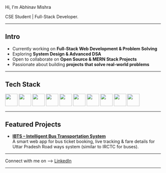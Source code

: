 Hi, I'm Abhinav Mishra   
   
CSE Student | Full-Stack Developer.         
       
        
---           
              
## Intro       
-  Currently working on **Full-Stack Web Development & Problem Solving**    
-  Exploring **System Design & Advanced DSA**  
-  Open to collaborate on **Open Source & MERN Stack Projects**    
-  Passionate about building **projects that solve real-world problems**     
  
--- 

## Tech Stack  
<p align="left">
  <img src="https://cdn.jsdelivr.net/gh/devicons/devicon/icons/cplusplus/cplusplus-original.svg" width="40" height="40"/>
  <img src="https://cdn.jsdelivr.net/gh/devicons/devicon/icons/python/python-original.svg" width="40" height="40"/>     
  <img src="https://cdn.jsdelivr.net/gh/devicons/devicon/icons/javascript/javascript-original.svg" width="40" height="40"/>
  <img src="https://cdn.jsdelivr.net/gh/devicons/devicon/icons/html5/html5-original.svg" width="40" height="40"/>  
  <img src="https://cdn.jsdelivr.net/gh/devicons/devicon/icons/css3/css3-original.svg" width="40" height="40"/>
  <img src="https://cdn.jsdelivr.net/gh/devicons/devicon/icons/mysql/mysql-original.svg" width="40" height="40"/>
  <img src="https://cdn.jsdelivr.net/gh/devicons/devicon/icons/react/react-original.svg" width="40" height="40"/>
  <img src="https://cdn.jsdelivr.net/gh/devicons/devicon/icons/nodejs/nodejs-original.svg" width="40" height="40"/>   
  <img src="https://cdn.jsdelivr.net/gh/devicons/devicon/icons/git/git-original.svg" width="40" height="40"/>
  <img src="https://cdn.jsdelivr.net/gh/devicons/devicon/icons/github/github-original.svg" width="40" height="40"/>

---
##  Featured Projects  
-  [**IBTS – Intelligent Bus Transportation System**](https://github.com/aabhi-999/IBTS)  
   A smart web app for bus ticket booking, live tracking & fare details for Uttar Pradesh Road ways system (similar to IRCTC for buses).  
---

 Connect with me on -->
 [LinkedIn](https://www.linkedin.com/in/abhinav-mishra-252234329/)   

---
